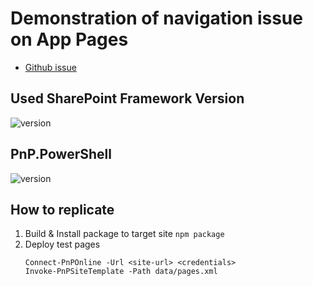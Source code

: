 # Demonstration of navigation issue on App Pages
- [Github issue](https://github.com/SharePoint/sp-dev-docs/issues/6246)

## Used SharePoint Framework Version
![version](https://img.shields.io/badge/version-1.13-green.svg)   

## PnP.PowerShell
![version](https://img.shields.io/badge/version-1.8-green.svg)

## How to replicate
1. Build & Install package to target site
   `npm package`
2. Deploy test pages
   ```                                        
   Connect-PnPOnline -Url <site-url> <credentials>
   Invoke-PnPSiteTemplate -Path data/pages.xml
   ```
